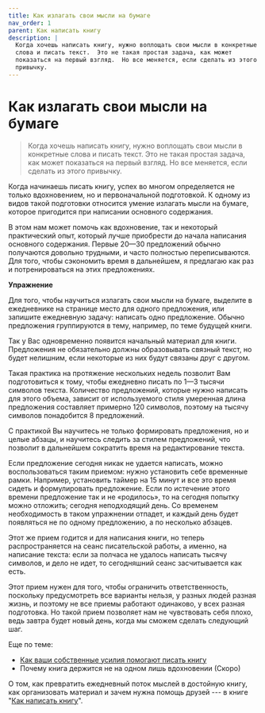 ```yaml
---
title: Как излагать свои мысли на бумаге
nav_order: 1
parent: Как написать книгу
description: |
  Когда хочешь написать книгу, нужно воплощать свои мысли в конкретные
  слова и писать текст.  Это не такая простая задача, как может
  показаться на первый взгляд.  Но все меняется, если сделать из этого
  привычку.
---
```


# Как излагать свои мысли на бумаге

> Когда хочешь написать книгу, нужно воплощать свои мысли в конкретные
> слова и писать текст.  Это не такая простая задача, как может
> показаться на первый взгляд.  Но все меняется, если сделать из этого
> привычку.


Когда начинаешь писать книгу, успех во многом определяется не только
вдохновением, но и первоначальной подготовкой. К одному из видов такой
подготовки относится умение излагать мысли на бумаге, которое
пригодится при написании основного содержания.

В этом нам может помочь как вдохновение, так и некоторый практический
опыт, который лучше приобрести до начала написания основного
содержания. Первые 20—30 предложений обычно получаются довольно
трудными, и часто полностью переписываются. Для того, чтобы сэкономить
время в дальнейшем, я предлагаю как раз и потренироваться на этих
предложениях.

**Упражнение**

Для того, чтобы научиться излагать свои мысли на бумаге, выделите
в ежедневнике на странице место для одного предложения, или запишите
ежедневную задачу: написать одно предложение. Обычно предложения
группируются в тему, например, по теме будущей книги.

Так у Вас одновременно появится начальный материал для
книги. Предложения не обязательно должны образовывать связный текст,
но будет нелишним, если некоторые из них будут связаны друг с другом.

Такая практика на протяжение нескольких недель позволит Вам
подготовиться к тому, чтобы ежедневно писать по 1—3 тысячи символов
текста. Количество предложений, которые нужно написать для этого
объема, зависит от используемого стиля умеренная длина предложения
составляет примерно 120 символов, поэтому на тысячу символов
понадобится 8 предложений.

С практикой Вы научитесь не только формировать предложения, но и целые
абзацы, и научитесь следить за стилем предложений, что позволит в
дальнейшем сократить время на редактирование текста.

Если предложение сегодня никак не удается написать, можно
воспользоваться таким приемом: нужно установить себе временные
рамки. Например, установить таймер на 15 минут и все это время сидеть
и формулировать предложение. Если по истечение этого времени
предложение так и не «родилось», то на сегодня попытку можно отложить;
сегодня неподходящий день. Со временем необходимость в таком
упражнении отпадет, и каждый день будет появляться не по одному
предложению, а по несколько абзацев.

Этот же прием годится и для написания книги, но теперь
распространяется на сеанс писательской работы, а именно, на написание
текста: если за полчаса не удалось написать тысячу символов, и дело не
идет, то сегодняшний сеанс засчитывается как есть.

Этот прием нужен для того, чтобы ограничить ответственность, поскольку
предусмотреть все варианты нельзя, у разных людей разная жизнь, и
поэтому не все приемы работают одинаково, у всех разная подготовка. Но
такой прием позволяет нам не чувствовать себя плохо, ведь завтра будет
новый день, когда мы сможем сделать следующий шаг.

Еще по теме:
- [Как ваши собственные усилия помогают писать книгу](https://konstantin-morenko.ru/book-clippings/howto-write-book/own-efforts.html)
- Почему книга держится не на одном лишь вдохновении (Скоро)

О том, как превратить ежедневный поток мыслей в достойную книгу, как
организовать материал и зачем нужна помощь друзей --- в книге "[Как
написать
книгу](https://www.litres.ru/konstantin-morenko/kak-napisat-knigu/)".

